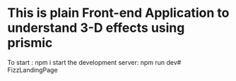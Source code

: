 # This is plain Front-end Application to understand 3-D effects using prismic 
To start :
npm i 
start the development server:
npm run dev#   F i z z L a n d i n g P a g e  
 